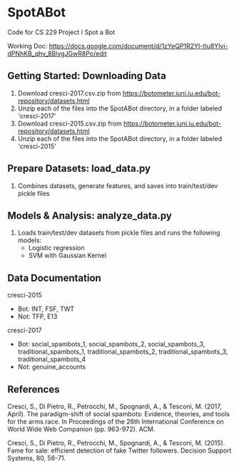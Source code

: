 # SpotABot
Code for CS 229 Project I Spot a Bot

Working Doc: https://docs.google.com/document/d/1zYeQP1R2YI-tIu8YIyi-dPNhKB_qhv_8BlvgJGwR8Po/edit

## Getting Started: Downloading Data
1. Download cresci-2017.csv.zip from https://botometer.iuni.iu.edu/bot-repository/datasets.html
1. Unzip each of the files into the SpotABot directory, in a folder labeled 'cresci-2017'
1. Download cresci-2015.csv.zip from https://botometer.iuni.iu.edu/bot-repository/datasets.html
1. Unzip each of the files into the SpotABot directory, in a folder labeled 'cresci-2015'

## Prepare Datasets: load_data.py
1. Combines datasets, generate features, and saves into train/test/dev pickle files

## Models & Analysis: analyze_data.py
1. Loads train/test/dev datasets from pickle files and runs the following models:
    * Logistic regression
    * SVM with Gaussian Kernel

## Data Documentation
cresci-2015
* Bot: INT, FSF, TWT
* Not: TFP, E13

cresci-2017
* Bot: social_spambots_1, social_spambots_2, social_spambots_3, traditional_spambots_1, traditional_spambots_2, traditional_spambots_3, traditional_spambots_4
* Not: genuine_accounts

## References
Cresci, S., Di Pietro, R., Petrocchi, M., Spognardi, A., & Tesconi, M. (2017, April). The paradigm-shift of social spambots: Evidence, theories, and tools for the arms race. In Proceedings of the 26th International Conference on World Wide Web Companion (pp. 963-972). ACM.

Cresci, S., Di Pietro, R., Petrocchi, M., Spognardi, A., & Tesconi, M. (2015). Fame for sale: efficient detection of fake Twitter followers. Decision Support Systems, 80, 56-71.
